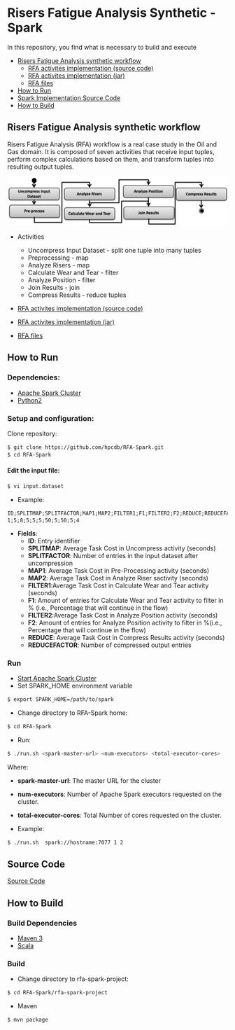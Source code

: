 # Risers Fatigue Analysis Synthetic - Spark
In this repository, you find what is necessary to build and execute 
- [Risers Fatigue Analysis synthetic workflow](#risers-fatigue-analysis-synthetic-workflow)
     - [RFA activites implementation (source code)](rfa-synthetic/rfa-activities)
     - [RFA activites implementation (jar)](rfa-synthetic/rfa-activities/bin)
     - [RFA files](rfa-synthetic/files)
- [How to Run](#how-to-run)
- [Spark Implementation Source Code](rfa-spark-project)
- [How to Build](#how-to-build)

## Risers Fatigue Analysis synthetic workflow
Risers Fatigue Analysis (RFA) workflow is a real case study in the Oil and Gas domain. It is composed of seven activities that receive input tuples, perform complex calculations based on them, and transform tuples into resulting output tuples.

![alt text](rfa-synthetic/rfa-image.png "Risers Fatigue Analysis workflow")
- Activities
     - Uncompress Input Dataset - split one tuple into many tuples
     - Preprocessing - map
     - Analyze Risers - map
     - Calculate Wear and Tear - filter
     - Analyze Position - filter
     - Join Results - join
     - Compress Results - reduce tuples

- [RFA activites implementation (source code)](rfa-synthetic/rfa-activities)
- [RFA activites implementation (jar)](rfa-synthetic/rfa-activities/bin)
- [RFA files](rfa-synthetic/files)

## How to Run
### Dependencies:
- [Apache Spark Cluster](https://spark.apache.org/docs/latest/cluster-overview.html)
- [Python2](https://www.python.org/downloads/)

### Setup and configuration:
Clone repository:
```sh
$ git clone https://github.com/hpcdb/RFA-Spark.git
$ cd RFA-Spark
```
#### Edit the input file:
```sh
$ vi input.dataset
```
- Example:
```csv
ID;SPLITMAP;SPLITFACTOR;MAP1;MAP2;FILTER1;F1;FILTER2;F2;REDUCE;REDUCEFACTOR
1;5;8;5;5;5;50;5;50;5;4
```
- **Fields**:
     - **ID**: Entry identifier
     - **SPLITMAP**: Average Task Cost in Uncompress activity (seconds)
     - **SPLITFACTOR**: Number of entries in the input dataset after uncompression
     - **MAP1**: Average Task Cost in Pre-Processing activity (seconds)
     - **MAP2**: Average Task Cost in Analyze Riser sactivity (seconds)
     - **FILTER1**:Average Task Cost in Calculate Wear and Tear activity (seconds)
     - **F1**: Amount of entries for Calculate Wear and Tear activity to filter in % (i.e., Percentage that will continue in the flow)
     - **FILTER2**:Average Task Cost in Analyze Position activity (seconds)
     - **F2**: Amount of entries for Analyze Position activity to filter in %(i.e., Percentage that will continue in the flow)
     - **REDUCE**: Average Task Cost in Compress Results activity (seconds)
     - **REDUCEFACTOR**:  Number of compressed output entries

### Run
- [Start Apache Spark Cluster](https://spark.apache.org/docs/latest/cluster-overview.html)
- Set SPARK_HOME environment variable
```sh
$ export SPARK_HOME=/path/to/spark
```
- Change directory to RFA-Spark home:
```sh
$ cd RFA-Spark
```
- Run:
```sh
$ ./run.sh <spark-master-url> <num-executors> <total-executor-cores>
```
Where:
   - **spark-master-url**: The master URL for the cluster
   - **num-executors**: Number of Apache Spark executors requested on the cluster.
   - **total-executor-cores**: Total Number of cores requested on the cluster.

- Example:
```sh
$ ./run.sh  spark://hostname:7077 1 2
```
## Source Code
[Source Code](rfa-spark-project)

## How to Build
### Build Dependencies
- [Maven 3](http://maven.apache.org)
- [Scala](http://www.scala-lang.org/)

### Build
- Change directory to rfa-spark-project:
```sh
$ cd RFA-Spark/rfa-spark-project
```
- Maven
```sh
$ mvn package
```
